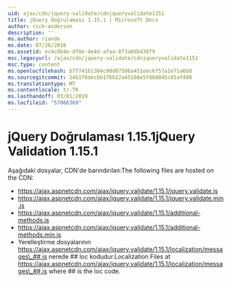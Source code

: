 ```yaml
---
uid: ajax/cdn/jquery-validate/cdnjqueryvalidate1151
title: jQuery doğrulaması 1.15.1 | Microsoft Docs
author: rick-anderson
description: ''
ms.author: riande
ms.date: 07/26/2016
ms.assetid: ec4c0b4e-df0e-4e4d-afaa-8f3a0db438f9
msc.legacyurl: /ajax/cdn/jquery-validate/cdnjqueryvalidate1151
msc.type: content
ms.openlocfilehash: b7f741b1304c90d87506a451eec6f57a1e71a6b8
ms.sourcegitcommit: 24b1f6decbb17bb22a45166e5fdb0845c65af498
ms.translationtype: MT
ms.contentlocale: tr-TR
ms.lasthandoff: 03/01/2019
ms.locfileid: "57066369"
---
```

<a name="jquery-validation-1151"></a><span data-ttu-id="21f33-102">jQuery Doğrulaması 1.15.1</span><span class="sxs-lookup"><span data-stu-id="21f33-102">jQuery Validation 1.15.1</span></span>
====================
<span data-ttu-id="21f33-103">Aşağıdaki dosyalar, CDN'de barındırılan:</span><span class="sxs-lookup"><span data-stu-id="21f33-103">The following files are hosted on the CDN:</span></span>

- https://ajax.aspnetcdn.com/ajax/jquery.validate/1.15.1/jquery.validate.js
- https://ajax.aspnetcdn.com/ajax/jquery.validate/1.15.1/jquery.validate.min.js
- https://ajax.aspnetcdn.com/ajax/jquery.validate/1.15.1/additional-methods.js
- https://ajax.aspnetcdn.com/ajax/jquery.validate/1.15.1/additional-methods.min.js
- <span data-ttu-id="21f33-104">Yerelleştirme dosyalarının https://ajax.aspnetcdn.com/ajax/jquery.validate/1.15.1/localization/messages\_##.js nerede ## loc kodudur.</span><span class="sxs-lookup"><span data-stu-id="21f33-104">Localization Files at https://ajax.aspnetcdn.com/ajax/jquery.validate/1.15.1/localization/messages\_##.js where ## is the loc code.</span></span>
